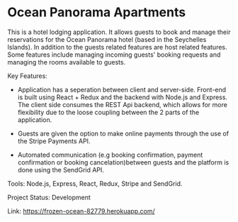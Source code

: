 # Ocean Panorama Apartments
This is a hotel lodging application. It allows guests to book and manage their reservations for the Ocean Panorama hotel (based in the Seychelles Islands). In addition to the guests related features are host related features. Some features include managing incoming guests' booking requests and managing the rooms available to guests.

Key Features:
  - Application has a seperation between client and server-side. Front-end is built using React + Redux and the backend with Node.js and Express. The client side consumes the REST Api backend, which allows for more flexibility due to the loose coupling between the 2 parts of the application.
  
  - Guests are given the option to make online payments through the use of the Stripe Payments API.
  
  - Automated communication (e.g booking confirmation, payment confirmation or booking cancelation)between guests and the platform is done using the SendGrid API.
  

Tools: Node.js, Express, React, Redux, Stripe and SendGrid.

Project Status: Development

Link: https://frozen-ocean-82779.herokuapp.com/